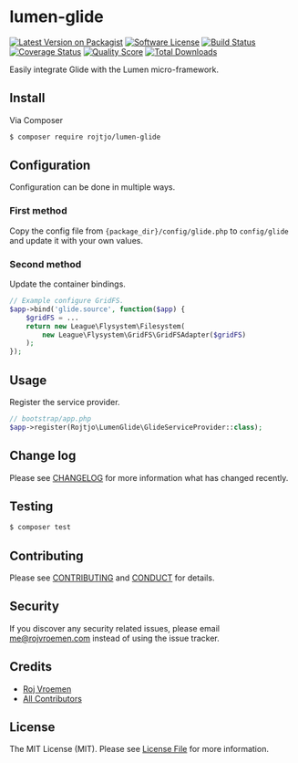 # lumen-glide

[![Latest Version on Packagist][ico-version]][link-packagist]
[![Software License][ico-license]](LICENSE.md)
[![Build Status][ico-travis]][link-travis]
[![Coverage Status][ico-scrutinizer]][link-scrutinizer]
[![Quality Score][ico-code-quality]][link-code-quality]
[![Total Downloads][ico-downloads]][link-downloads]

Easily integrate Glide with the Lumen micro-framework.

## Install

Via Composer

``` bash
$ composer require rojtjo/lumen-glide
```

## Configuration
Configuration can be done in multiple ways.

### First method
Copy the config file from `{package_dir}/config/glide.php` to `config/glide` and update it with your own values. 

### Second method
Update the container bindings.
``` php
// Example configure GridFS.
$app->bind('glide.source', function($app) {
    $gridFS = ...
    return new League\Flysystem\Filesystem(
        new League\Flysystem\GridFS\GridFSAdapter($gridFS)
    );
});
```

## Usage

Register the service provider.
``` php
// bootstrap/app.php
$app->register(Rojtjo\LumenGlide\GlideServiceProvider::class);
```

## Change log

Please see [CHANGELOG](CHANGELOG.md) for more information what has changed recently.

## Testing

``` bash
$ composer test
```

## Contributing

Please see [CONTRIBUTING](CONTRIBUTING.md) and [CONDUCT](CONDUCT.md) for details.

## Security

If you discover any security related issues, please email me@rojvroemen.com instead of using the issue tracker.

## Credits

- [Roj Vroemen][link-author]
- [All Contributors][link-contributors]

## License

The MIT License (MIT). Please see [License File](LICENSE.md) for more information.

[ico-version]: https://img.shields.io/packagist/v/rojtjo/lumen-glide.svg?style=flat-square
[ico-license]: https://img.shields.io/badge/license-MIT-brightgreen.svg?style=flat-square
[ico-travis]: https://img.shields.io/travis/rojtjo/lumen-glide/master.svg?style=flat-square
[ico-scrutinizer]: https://img.shields.io/scrutinizer/coverage/g/rojtjo/lumen-glide.svg?style=flat-square
[ico-code-quality]: https://img.shields.io/scrutinizer/g/rojtjo/lumen-glide.svg?style=flat-square
[ico-downloads]: https://img.shields.io/packagist/dt/rojtjo/lumen-glide.svg?style=flat-square

[link-packagist]: https://packagist.org/packages/rojtjo/lumen-glide
[link-travis]: https://travis-ci.org/rojtjo/lumen-glide
[link-scrutinizer]: https://scrutinizer-ci.com/g/rojtjo/lumen-glide/code-structure
[link-code-quality]: https://scrutinizer-ci.com/g/rojtjo/lumen-glide
[link-downloads]: https://packagist.org/packages/rojtjo/lumen-glide
[link-author]: https://github.com/rojtjo
[link-contributors]: ../../contributors
